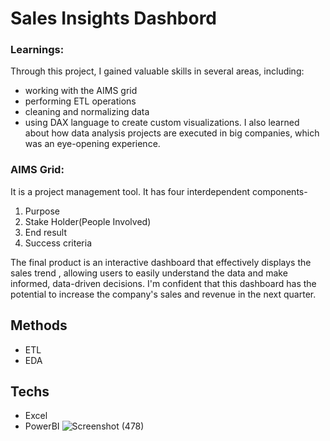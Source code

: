 # Sales Insights Dashbord

### Learnings: 
Through this project, I gained valuable skills in several areas, including:
- working with the AIMS grid
- performing ETL operations
- cleaning and normalizing data
- using DAX language to create custom visualizations.
I also learned about how data analysis projects are executed in big companies, which was an eye-opening experience.

### AIMS Grid:
It is a project management tool. It has four interdependent components-
1. Purpose
2. Stake Holder(People Involved)
3. End result
4. Success criteria

The final product is an interactive dashboard that effectively displays the sales trend , allowing users to easily understand the data and make informed, data-driven decisions. I'm confident that this dashboard has the potential to increase the company's sales and revenue in the next quarter.

## Methods
- ETL
- EDA
## Techs
- Excel 
- PowerBI
![Screenshot (478)](https://user-images.githubusercontent.com/76864608/182012953-a3bba8a4-63de-4546-be35-d6be9fc2e7da.png)
